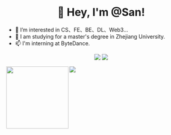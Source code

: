 <h1 align="center">
  👋 Hey, I'm @San!
</h1>

- 👀 I’m interested in CS、FE、BE、DL、Web3...
- 🌱 I am studying for a master's degree in Zhejiang University.
- 📫 I'm interning at ByteDance.

<p align="center">
  <a href="https://juejin.cn/user/3329738427607224/posts"><img src="https://img.shields.io/badge/website-%E6%8E%98%E9%87%91-blue"/></a>
  <a href="https://www.zhihu.com/people/lei-shen-35-91/posts"><img src="https://img.shields.io/badge/website-%E7%9F%A5%E4%B9%8E-9cf"/></a>
</p>

<div>
    <img height="165" align="left" src="https://github-readme-stats.vercel.app/api?username=annanShao&theme=tokyonight&show_icons=true" />
    <img src="https://github-readme-stats.vercel.app/api/top-langs/?username=annanShao&theme=tokyonight&langs_count=6&layout=compact" />
</div>

<!---
annanShao/annanShao is a ✨ special ✨ repository because its `README.md` (this file) appears on your GitHub profile.
You can click the Preview link to take a look at your changes.
--->
